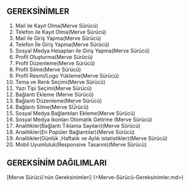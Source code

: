 GEREKSİNİMLER
---

1. Mail ile  Kayıt Olma(Merve Sürücü)
2. Telefon ile Kayıt Olma(Merve Sürücü)
3. Mail ile  Giriş Yapma(Merve Sürücü)
4. Telefon İle Giriş Yapma(Merve Sürücü)
5. Sosyal Medya Hesapları ile Giriş Yapma(Merve Sürücü)
6. Profil Oluşturma(Merve Sürücü)
7. Profil Düzenleme(Merve Sürücü)
8. Profil Silme(Merve Sürücü)
9. Profil Resmi/Logo Yükleme(Merve Sürücü)
10. Tema ve Renk Seçimi(Merve Sürücü)
11. Yazı Tipi Seçimi(Merve Sürücü)
12. Bağlantı Ekleme (Merve Sürücü)
13. Bağlantı Düzenleme(Merve Sürücü)
14. Bağlantı Silme(Merve SÜrücü)
15. Sosyal Medya Bağlantıları Ekleme(Merve Sürücü)
16. Sosyal Medya ikonları Otomatik Getirme (Merve Sürücü)
17. Analitikler(Bağlantı Tıklama Sayıları)(Merve Sürücü)
18. Analitikler(En Popüler Bağlantılar)(Merve Sürücü)
19. Analitikler(Günlük ,Haftalık ve Aylık istatistikler)(Merve Sürücü)
20. Mobil Uyumluluk(Responsive Tasarım)(Merve Sürücü)
    


GEREKSİNİM DAĞILIMLARI
---

[Merve Sürücü'nün Gereksinimleri] (<Merve-Sürücü-Gereksinimler.md>)






